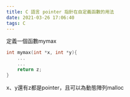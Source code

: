 ```yaml
---
title: C 語言 pointer 指針在自定義函數的用法
date: 2021-03-26 17:06:40
tags: C
---
```


定義一個函數mymax

```c
int mymax(int *x, int *y){
	...
	...
	return z;
}
```
x、y還有z都是pointer，且可以為動態陣列malloc
